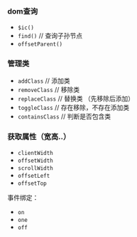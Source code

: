### dom查询
* `$ic()` 
* `find()` // 查询子孙节点
* `offsetParent()`

### 管理类
* `addClass`  // 添加类
* `removeClass` // 移除类
* `replaceClass` // 替换类 （先移除后添加）
* `toggleClass` // 存在移除，不存在添加类
* `containsClass` // 判断是否包含类

### 获取属性（宽高..）
* `clientWidth`
* `offsetWidth`
* `scrollWidth`
* `offsetLeft`
* `offsetTop`

事件绑定：
* `on`
* `one`
* `off`